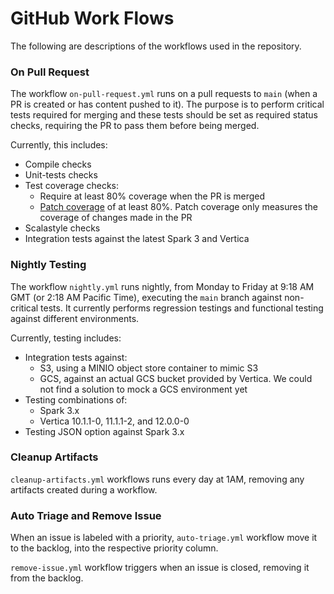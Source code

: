 # GitHub Work Flows
The following are descriptions of the workflows used in the repository.

### On Pull Request
The workflow `on-pull-request.yml` runs on a pull requests to `main` (when a PR is created or has content pushed to it).
The purpose is to perform critical tests required for merging and these tests should be set as required status checks, 
requiring the PR to pass them before being merged. 

Currently, this includes:
* Compile checks
* Unit-tests checks
* Test coverage checks:
  * Require at least 80% coverage when the PR is merged
  * [Patch coverage](https://docs.codecov.com/docs/commit-status#patch-status) of at least 80%. Patch coverage only measures the coverage of changes made in the PR 
* Scalastyle checks
* Integration tests against the latest Spark 3 and Vertica

### Nightly Testing
The workflow `nightly.yml` runs nightly, from Monday to Friday at 9:18 AM GMT (or 2:18 AM Pacific Time), executing the 
`main` branch against non-critical tests. It currently performs regression testings and functional testing against different environments.

Currently, testing includes:
* Integration tests against: 
  * S3, using a MINIO object store container to mimic S3
  * GCS, against an actual GCS bucket provided by Vertica. We could not find a solution to mock a GCS environment yet
* Testing combinations of:
  * Spark 3.x
  * Vertica 10.1.1-0, 11.1.1-2, and 12.0.0-0
* Testing JSON option against Spark 3.x

### Cleanup Artifacts
`cleanup-artifacts.yml` workflows runs every day at 1AM, removing any artifacts created during a workflow.

### Auto Triage and Remove Issue
When an issue is labeled with a priority, `auto-triage.yml` workflow move it to the backlog, into the respective 
priority column.

`remove-issue.yml` workflow triggers when an issue is closed, removing it from the backlog.





